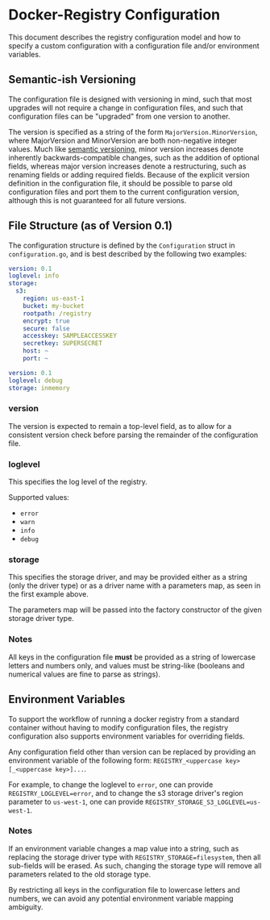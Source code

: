 Docker-Registry Configuration
=============================

This document describes the registry configuration model and how to specify a custom configuration with a configuration file and/or environment variables.

Semantic-ish Versioning
-----------------------

The configuration file is designed with versioning in mind, such that most upgrades will not require a change in configuration files, and such that configuration files can be "upgraded" from one version to another.

The version is specified as a string of the form `MajorVersion.MinorVersion`, where MajorVersion and MinorVersion are both non-negative integer values. Much like [semantic versioning](http://semver.org/), minor version increases denote inherently backwards-compatible changes, such as the addition of optional fields, whereas major version increases denote a restructuring, such as renaming fields or adding required fields. Because of the explicit version definition in the configuration file, it should be possible to parse old configuration files and port them to the current configuration version, although this is not guaranteed for all future versions.

File Structure (as of Version 0.1)
------------------------------------

The configuration structure is defined by the `Configuration` struct in `configuration.go`, and is best described by the following two examples:

```yaml
version: 0.1
loglevel: info
storage:
  s3:
    region: us-east-1
    bucket: my-bucket
    rootpath: /registry
    encrypt: true
    secure: false
    accesskey: SAMPLEACCESSKEY
    secretkey: SUPERSECRET
    host: ~
    port: ~
```

```yaml
version: 0.1
loglevel: debug
storage: inmemory
```

### version
The version is expected to remain a top-level field, as to allow for a consistent version check before parsing the remainder of the configuration file.

### loglevel
This specifies the log level of the registry.

Supported values:
* `error`
* `warn`
* `info`
* `debug`

### storage
This specifies the storage driver, and may be provided either as a string (only the driver type) or as a driver name with a parameters map, as seen in the first example above.

The parameters map will be passed into the factory constructor of the given storage driver type.

### Notes

All keys in the configuration file **must** be provided as a string of lowercase letters and numbers only, and values must be string-like (booleans and numerical values are fine to parse as strings).

Environment Variables
---------------------

To support the workflow of running a docker registry from a standard container without having to modify configuration files, the registry configuration also supports environment variables for overriding fields.

Any configuration field other than version can be replaced by providing an environment variable of the following form: `REGISTRY_<uppercase key>[_<uppercase key>]...`.

For example, to change the loglevel to `error`, one can provide `REGISTRY_LOGLEVEL=error`, and to change the s3 storage driver's region parameter to `us-west-1`, one can provide `REGISTRY_STORAGE_S3_LOGLEVEL=us-west-1`.

### Notes
If an environment variable changes a map value into a string, such as replacing the storage driver type with `REGISTRY_STORAGE=filesystem`, then all sub-fields will be erased. As such, changing the storage type will remove all parameters related to the old storage type.

By restricting all keys in the configuration file to lowercase letters and numbers, we can avoid any potential environment variable mapping ambiguity.
